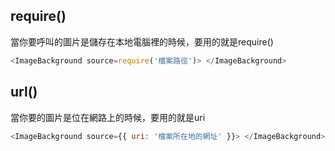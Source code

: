 ## require()
當你要呼叫的圖片是儲存在本地電腦裡的時候，要用的就是require()

```js
<ImageBackground source=require('檔案路徑')> </ImageBackground>
```

## url()
當你要的圖片是位在網路上的時候，要用的就是uri

```js
<ImageBackground source={{ uri: '檔案所在地的網址' }}> </ImageBackground>
```